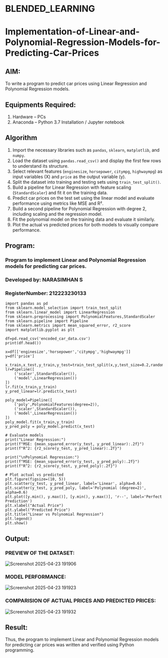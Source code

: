 # BLENDED_LEARNING
# Implementation-of-Linear-and-Polynomial-Regression-Models-for-Predicting-Car-Prices

## AIM:
To write a program to predict car prices using Linear Regression and Polynomial Regression models.

## Equipments Required:
1. Hardware – PCs
2. Anaconda – Python 3.7 Installation / Jupyter notebook

## Algorithm

1. Import the necessary libraries such as `pandas`, `sklearn`, `matplotlib`, and `numpy`.
2. Load the dataset using `pandas.read_csv()` and display the first few rows to understand its structure.
3. Select relevant features (`enginesize`, `horsepower`, `citympg`, `highwaympg`) as input variables (X) and `price` as the output variable (y).
4. Split the dataset into training and testing sets using `train_test_split()`.
5. Build a pipeline for Linear Regression with feature scaling (`StandardScaler`) and fit it on the training data.
6. Predict car prices on the test set using the linear model and evaluate performance using metrics like MSE and R².
7. Build a second pipeline for Polynomial Regression with degree 2, including scaling and the regression model.
8. Fit the polynomial model on the training data and evaluate it similarly.
9. Plot the actual vs predicted prices for both models to visually compare performance.

## Program:
### Program to implement Linear and Polynomial Regression models for predicting car prices.
### Developed by: NARASIMHAN S
### RegisterNumber: 212223230133
```
import pandas as pd
from sklearn.model_selection import train_test_split
from sklearn.linear_model import LinearRegression
from sklearn.preprocessing import PolynomialFeatures,StandardScaler
from sklearn.pipeline import Pipeline
from sklearn.metrics import mean_squared_error, r2_score
import matplotlib.pyplot as plt

df=pd.read_csv('encoded_car_data.csv')
print(df.head())

x=df[['enginesize','horsepower','citympg','highwaympg']]
y=df['price']

x_train,x_test,y_train,y_test=train_test_split(x,y,test_size=0.2,random_state=42)
lr=Pipeline([
    ('scaler',StandardScaler()),
    ('model',LinearRegression())
])
lr.fit(x_train,y_train)
y_pred_linear=lr.predict(x_test)

poly_model=Pipeline([
    ('poly',PolynomialFeatures(degree=2)),
    ('scaler',StandardScaler()),
    ('model',LinearRegression())
])
poly_model.fit(x_train,y_train)
y_pred_poly = poly_model.predict(x_test)

# Evaluate models
print("Linear Regression:")
print(f"MSE: {mean_squared_error(y_test, y_pred_linear):.2f}")
print(f"R^2: {r2_score(y_test, y_pred_linear):.2f}")

print("\nPolynomial Regression:")
print(f"MSE: {mean_squared_error(y_test, y_pred_poly):.2f}")
print(f"R^2: {r2_score(y_test, y_pred_poly):.2f}")

# Plot actual vs predicted
plt.figure(figsize=(10, 5))
plt.scatter(y_test, y_pred_linear, label='Linear', alpha=0.6)
plt.scatter(y_test, y_pred_poly, label='Polynomial (degree=2)', alpha=0.6)
plt.plot([y.min(), y.max()], [y.min(), y.max()], 'r--', label='Perfect Prediction')
plt.xlabel("Actual Price")
plt.ylabel("Predicted Price")
plt.title("Linear vs Polynomial Regression")
plt.legend()
plt.show()
```

## Output:
### PREVIEW OF THE DATASET:
![Screenshot 2025-04-23 191906](https://github.com/user-attachments/assets/d9e28c9c-0a13-4631-8e36-a8150c6873d6)

### MODEL PERFORMANCE:
![Screenshot 2025-04-23 191923](https://github.com/user-attachments/assets/d6510cca-99b7-4e76-94aa-00b2c06cf066)

### COMPARISION OF ACTUAL PRICES AND PREDICTED PRICES:
![Screenshot 2025-04-23 191932](https://github.com/user-attachments/assets/b2cca655-ea9d-4f53-a09a-71cfa7092e3d)

## Result:
Thus, the program to implement Linear and Polynomial Regression models for predicting car prices was written and verified using Python programming.
